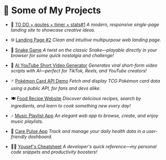 # 🚀 Some of My Projects

- 🎨 [TO DO + qoutes + timer + stats#1](https://cute-pasca-e0ef4f.netlify.app/)
  *A modern, responsive single-page landing site to showcase creative ideas.*

- 🌐 [Landing Page #2](https://gregarious-cocada-af158a.netlify.app/)
  *Clean and intuitive multipurpose web landing page.*

- 🐍 [Snake Game](https://familj-snake-game-nnp7.vercel.app/)
  *A twist on the classic Snake—playable directly in your browser for some quick nostalgia and challenge!*

- 🤖 [AI YouTube Short Video Generator](https://ai-youtube-short-video-generator-iota.vercel.app/)
  *Generates viral short-form video scripts with AI—perfect for TikTok, Reels, and YouTube creators!*

- 🃏 [Pokémon Card API Demo](https://prog-yousef.github.io/Pokemon-card-Api/)
  *Fetch and display TCG Pokémon card data using a public API, for fans and devs alike.*

- 🍽️ [Food Recipe Website](https://prog-yousef.github.io/Food-Recipe-Website/)
  *Discover delicious recipes, search by ingredients, and learn to cook something new every day!*

- 🎶 [Music Playlist App](https://melodious-gelato-3b5714.netlify.app/)
  *An elegant web app to browse, create, and enjoy music playlists.*

- 🏥 [Care Pulse App](https://care-pulse-app.vercel.app/)
  *Track and manage your daily health data in a user-friendly dashboard.*

- 👨‍💻 [Yousef's Cheatsheet](https://prog-yousef.github.io/Yousef-cheatsheet/)
  *A developer's quick reference—my personal code snippets and productivity boosters!*
